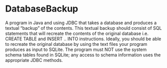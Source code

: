 # DatabaseBackup
A program in Java and using JDBC that takes a database and produces a textual “backup” of the contents. This textual backup should consist of SQL statements that will recreate the contents of the original database i.e. CREATE TABLE and INSERT .. INTO instructions. Ideally, you should be able to recreate the original database by using the text files your program produces as input to SQLite. The program must NOT use the system schema tables found in SQLite; any access to schema information uses the appropriate JDBC methods.
